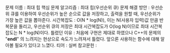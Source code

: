 문제 이름 : 최대 힙
핵심 문제 알고리즘 : 최대 힙(우선순위 큐)
문제 해결 방안 : 우선순위 큐를 이용하여 우선순위가 높은 순으로 값을 저장하고, 출력을 원할 때, 우선순위가 가장 높은 값을 뽑아준다.
시간복잡도 : O(N * log(N)), 이는 N(사용자 입력)값 만큼 반복문을 돌리고, 우선순위 큐의 저장은 최대 시간복잡도가 O(log N)이므로 최대 시간복잡도는 N * log(N)이다.
틀렸던 이유 : 처음에 구현은 제대로 하였으나 C++의 문제의 "**endl**" 의 느려지는 현상으로 속도가 느려져서 틀렸다. 앞으론 사용하는 함수에 대해 알아볼 필요가 있다고 느꼈다.
티어 : 실버
참고문헌 : 